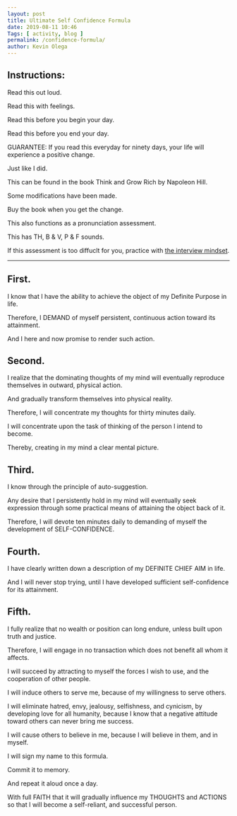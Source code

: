```yaml
--- 
layout: post 
title: Ultimate Self Confidence Formula
date: 2019-08-11 10:46
Tags: [ activity, blog ]
permalink: /confidence-formula/ 
author: Kevin Olega 
--- 
```

## Instructions:

Read this out loud.

Read this with feelings.

Read this before you begin your day.

Read this before you end your day.

GUARANTEE: If you read this everyday for ninety days, your life will experience a positive change.

Just like I did.

This can be found in the book Think and Grow Rich by Napoleon Hill.

Some modifications have been made.

Buy the book when you get the change.

This also functions as a pronunciation assessment.

This has TH, B & V, P & F sounds.

If this assessment is too diffuclt for you, practice with [the interview mindset](http://callcentertrainingtips.com/interview-mind).

---

## First. 

I know that I have the ability to achieve the object of my Definite Purpose in life. 

Therefore, I DEMAND of myself persistent, continuous action toward its attainment. 

And I here and now promise to render such action.

## Second. 

I realize that the dominating thoughts of my mind will eventually reproduce themselves in outward, physical action. 

And gradually transform themselves into physical reality. 

Therefore, I will concentrate my thoughts for thirty minutes daily.

I will concentrate upon the task of thinking of the person I intend to become. 

Thereby, creating in my mind a clear mental picture.

## Third. 

I know through the principle of auto-suggestion. 

Any desire that I persistently hold in my mind will eventually seek expression through some practical means of attaining the object back of it. 

Therefore, I will devote ten minutes daily to demanding of myself the development of SELF-CONFIDENCE.

## Fourth. 

I have clearly written down a description of my DEFINITE CHIEF AIM in life. 

And I will never stop trying, until I have developed sufficient self-confidence for its attainment.

## Fifth. 

I fully realize that no wealth or position can long endure, unless built upon truth and justice. 

Therefore, I will engage in no transaction which does not benefit all whom it affects. 

I will succeed by attracting to myself the forces I wish to use, and the cooperation of other people. 

I will induce others to serve me, because of my willingness to serve others. 

I will eliminate hatred, envy, jealousy, selfishness, and cynicism, by developing love for all humanity, because I know that a negative attitude toward others can never bring me success. 

I will cause others to believe in me, because I will believe in them, and in myself.

I will sign my name to this formula. 

Commit it to memory. 

And repeat it aloud once a day. 

With full FAITH that it will gradually influence my THOUGHTS and ACTIONS so that I will become a self-reliant, and successful person.